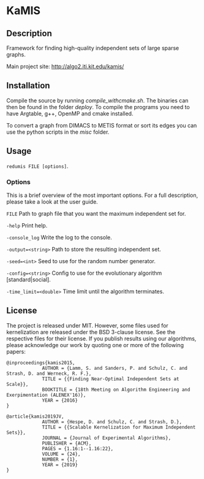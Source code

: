 # KaMIS #
## Description ##
Framework for finding high-quality independent sets of large sparse graphs.

Main project site:
http://algo2.iti.kit.edu/kamis/

## Installation ##
Compile the source by running *compile_withcmake.sh*. The binaries can then be found in the folder *deploy*.
To compile the programs you need to have Argtable, g++, OpenMP and cmake installed.

To convert a graph from DIMACS to METIS format or sort its edges you can use the python scripts in the *misc* folder.

## Usage ##
`redumis FILE [options]`.    

### Options ###
This is a brief overview of the most important options.
For a full description, please take a look at the user guide.

`FILE`
Path to graph file that you want the maximum independent set for.

`-help`
Print help.

`-console_log`
Write the log to the console.

`-output=<string>`
Path to store the resulting independent set.

`-seed=<int>`
Seed to use for the random number generator.

`-config=<string>`
Config to use for the evolutionary algorithm [standard|social].

`-time_limit=<double>`
Time limit until the algorithm terminates.

## License
The project is released under MIT. However, some files used for kernelization are released under the BSD 3-clause license. See the respective files for their license.
If you publish results using our algorithms, please acknowledge our work by quoting one or more of the following papers:
```
@inproceedings{kamis2015,
             AUTHOR = {Lamm, S. and Sanders, P. and Schulz, C. and Strash, D. and Werneck, R. F.},
             TITLE = {{Finding Near-Optimal Independent Sets at Scale}},
             BOOKTITLE = {18th Meeting on Algorithm Engineering and Exerpimentation (ALENEX'16)},
             YEAR = {2016}
}
```

```
@article{kamis2019JV,
             AUTHOR = {Hespe, D. and Schulz, C. and Strash, D.},
             TITLE = {{Scalable Kernelization for Maximum Independent Sets}},
             JOURNAL = {Journal of Experimental Algorithms},
             PUBLISHER = {ACM},
             PAGES = {1.16:1--1.16:22},
             VOLUME = {24},
             NUMBER = {1},
             YEAR = {2019}
}
```
